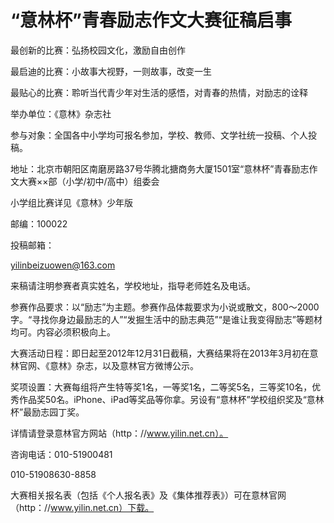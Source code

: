 # “意林杯”青春励志作文大赛征稿启事

最创新的比赛：弘扬校园文化，激励自由创作

最启迪的比赛：小故事大视野，一则故事，改变一生

最贴心的比赛：聆听当代青少年对生活的感悟，对青春的热情，对励志的诠释

举办单位：《意林》杂志社

参与对象：全国各中小学均可报名参加，学校、教师、文学社统一投稿、个人投稿。

地址：北京市朝阳区南磨房路37号华腾北搪商务大厦1501室“意林杯”青春励志作文大赛××部（小学/初中/高中）组委会

小学组比赛详见《意林》少年版

邮编：100022

投稿邮箱：

yilinbeizuowen@163.com

来稿请注明参赛者真实姓名，学校地址，指导老师姓名及电话。

参赛作品要求：以“励志”为主题。参赛作品体裁要求为小说或散文，800～2000字。“寻找你身边最励志的人”“发掘生活中的励志典范”“是谁让我变得励志”等题材均可。内容必须积极向上。

大赛活动日程：即日起至2012年12月31日截稿，大赛结果将在2013年3月初在意林官网、《意林》杂志，以及意林官方微博公示。

奖项设置：大赛每组将产生特等奖1名，一等奖1名，二等奖5名，三等奖10名，优秀作品奖50名。iPhone、iPad等奖品等你拿。另设有“意林杯”学校组织奖及“意林杯”最励志园丁奖。

详情请登录意林官方网站（http：//www.yilin.net.cn）。

咨询电话：010-51900481

010-51908630-8858

大赛相关报名表（包括《个人报名表》及《集体推荐表》）可在意林官网（http：//www.yilin.net.cn）下载。